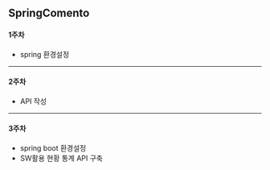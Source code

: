 ## SpringComento

#### 1주차
+ spring 환경설정
----------------------
#### 2주차
+ API 작성
----------------------
#### 3주차
+ spring boot 환경설정
+ SW활용 현황 통계 API 구축
